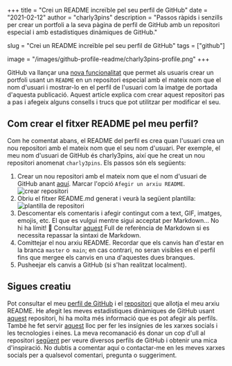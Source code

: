 +++
title = "Crei un README increïble pel seu perfil de GitHub"
date = "2021-02-12"
author = "charly3pins"
description = "Passos ràpids i senzills per crear un portfoli a la seva pàgina de perfil de GitHub amb un repositori especial i amb estadístiques dinàmiques de GitHub."

slug = "Crei un README increïble pel seu perfil de GitHub"
tags = ["github"]

image = "/images/github-profile-readme/charly3pins-profile.png"
+++

GitHub va llançar una [nova funcionalitat](https://docs.github.com/en/github/setting-up-and-managing-your-github-profile/managing-your-profile-readme) que permet als usuaris crear un portfoli usant un `README` en un repositori especial amb el mateix nom que el nom d'usuari i mostrar-lo en el perfil de l'usuari com la imatge de portada d'aquesta publicació. Aquest article explica com crear aquest repositori pas a pas i afegeix alguns consells i trucs que pot utilitzar per modificar el seu.

## Com crear el fitxer README pel meu perfil?
Com he comentat abans, el README del perfil es crea quan l'usuari crea un nou repositori amb el mateix nom que el seu nom d'usuari. Per exemple, el meu nom d'usuari de GitHub és charly3pins, així que he creat un nou repositori anomenat `charly3pins`. Els passos són els següents:

1. Crear un nou repositori amb el mateix nom que el nom d'usuari de GitHub anant [aquí](https://github.com/new). Marcar  l'opció `Afegir un arxiu README`.
![crear repositori](/images/github-profile-readme/new-repo.png)
2. Obriu el fitxer README.md generat i veurà la següent plantilla:
![plantilla de repositori](/images/github-profile-readme/repo-template.png)
3. Descomentar els comentaris i afegir contingut com a text, GIF, imatges, emojis, etc. El que es vulgui mentre sigui acceptat per Markdown... No hi ha límit! 🚀  Consultar [aquest](https://guides.github.com/pdfs/markdown-cheatsheet-online.pdf) Full de referència de Markdown si es necessita repassar la sintaxi de Markdown.
4. Comittejar el nou arxiu README. Recordar que els canvis han d'estar en la branca `master` o` main`; en cas contrari, no seran visibles en el perfil fins que mergee els canvis en una d'aquestes dues branques.
5. Pusheejar els canvis a GitHub (si s'han realitzat localment).

## Sigues creatiu

Pot consultar el meu [perfil de GitHub](https://github.com/charly3pins) i el [repositori](https://github.com/charly3pins/charly3pins) que allotja el meu arxiu README. He afegit les meves estadístiques dinàmiques de GitHub usant [aquest](https://github.com/anuraghazra/github-readme-stats) repositori, hi ha molta més informació que es pot afegir als perfils. També he fet servir [aquest](https://shields.io/) lloc per fer les insígnies de les xarxes socials i les tecnologies i eines.
La meva recomanació és donar un cop d'ull al repositori [següent](https://github.com/abhisheknaiidu/awesome-github-profile-readme) per veure diversos perfils de GitHub i obtenir una mica d'inspiració.
No dubtis a comentar aquí o contactar-me en les meves xarxes socials per a qualsevol comentari, pregunta o suggeriment.